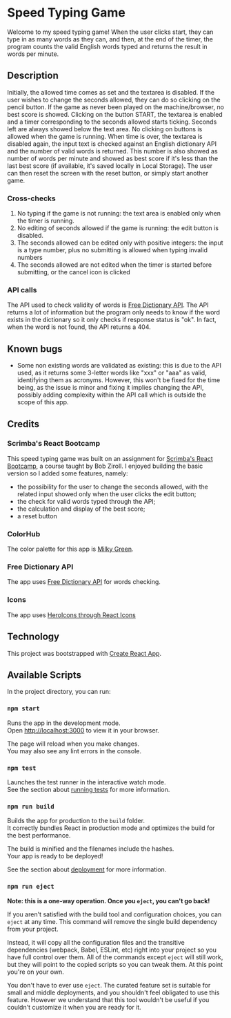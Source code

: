 # Speed Typing Game

Welcome to my speed typing game!
When the user clicks start, they can type in as many words as they can, and then, at the end of the timer, the program counts the valid English words typed and returns the result in words per minute.

## Description

Initially, the allowed time comes as set and the textarea is disabled.
If the user wishes to change the seconds allowed, they can do so clicking on the pencil button.
If the game as never been played on the machine/browser, no best score is showed.
Clicking on the button START, the textarea is enabled and a timer corresponding to the seconds allowed starts ticking.
Seconds left are always showed below the text area. No clicking on buttons is allowed when the game is running.
When time is over, the textarea is disabled again, the input text is checked against an English dictionary API and the number of valid words is returned. 
This number is also showed as number of words per minute and showed as best score if it's less than the last best score (if available, it's saved locally in Local Storage).
The user can then reset the screen with the reset button, or simply start another game.

### Cross-checks

1. No typing if the game is not running: the text area is enabled only when the timer is running.
2. No editing of seconds allowed if the game is running: the edit button is disabled.
3. The seconds allowed can be edited only with positive integers: the input is a type number, plus no submitting is allowed when typing invalid numbers
4. The seconds allowed are not edited when the timer is started before submitting, or the cancel icon is clicked

### API calls

The API used to check validity of words is [Free Dictionary API](https://dictionaryapi.dev/). The API returns a lot of information but the program only needs to know if the word exists in the dictionary so it only checks if response status is "ok". In fact, when the word is not found, the API returns a 404.


## Known bugs

- Some non existing words are validated as existing: this is due to the API used, as it returns some 3-letter words like "xxx" or "aaa" as valid, identifying them as acronyms. However, this won't be fixed for the time being, as the issue is minor and fixing it implies changing the API, possibly adding complexity within the API call which is outside the scope of this app.

## Credits
### Scrimba's React Bootcamp
This speed typing game was built on an assignment for [Scrimba's React Bootcamp](https://scrimba.com/learn/react), a course taught by Bob Ziroll.
I enjoyed building the basic version so I added some features, namely:
- the possibility for the user to change the seconds allowed, with the related input showed only when the user clicks the edit button;
- the check for valid words typed through the API;
- the calculation and display of the best score;
- a reset button

### ColorHub
The color palette for this app is [Milky Green](https://colorhub.vercel.app/select-palette/milky-green).

### Free Dictionary API
The app uses [Free Dictionary API](https://dictionaryapi.dev/) for words checking.

### Icons
The app uses [HeroIcons through React Icons](https://react-icons.github.io/react-icons/icons?name=hi)

## Technology

This project was bootstrapped with [Create React App](https://github.com/facebook/create-react-app).

## Available Scripts

In the project directory, you can run:

### `npm start`

Runs the app in the development mode.\
Open [http://localhost:3000](http://localhost:3000) to view it in your browser.

The page will reload when you make changes.\
You may also see any lint errors in the console.

### `npm test`

Launches the test runner in the interactive watch mode.\
See the section about [running tests](https://facebook.github.io/create-react-app/docs/running-tests) for more information.

### `npm run build`

Builds the app for production to the `build` folder.\
It correctly bundles React in production mode and optimizes the build for the best performance.

The build is minified and the filenames include the hashes.\
Your app is ready to be deployed!

See the section about [deployment](https://facebook.github.io/create-react-app/docs/deployment) for more information.

### `npm run eject`

**Note: this is a one-way operation. Once you `eject`, you can't go back!**

If you aren't satisfied with the build tool and configuration choices, you can `eject` at any time. This command will remove the single build dependency from your project.

Instead, it will copy all the configuration files and the transitive dependencies (webpack, Babel, ESLint, etc) right into your project so you have full control over them. All of the commands except `eject` will still work, but they will point to the copied scripts so you can tweak them. At this point you're on your own.

You don't have to ever use `eject`. The curated feature set is suitable for small and middle deployments, and you shouldn't feel obligated to use this feature. However we understand that this tool wouldn't be useful if you couldn't customize it when you are ready for it.
